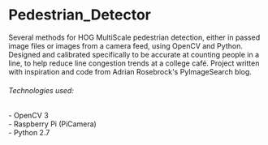 # Pedestrian_Detector

Several methods for HOG MultiScale pedestrian detection, either in passed image files or images from a camera feed, using OpenCV and Python. Designed and calibrated specifically to be accurate at counting people in a line, to help reduce line congestion trends at a college café.  Project written with inspiration and code from Adrian Rosebrock's PyImageSearch blog. 

<h6>Technologies used:</h6>
- OpenCV 3 <br>
- Raspberry Pi (PiCamera) <br>
- Python 2.7
